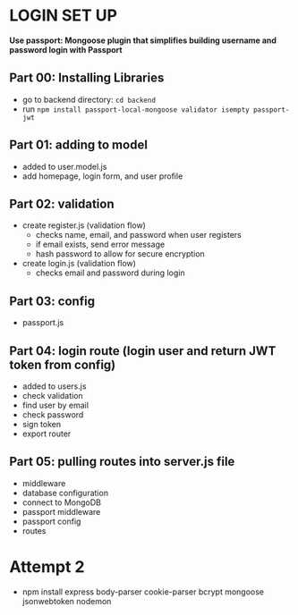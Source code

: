 # LOGIN SET UP

**Use passport: Mongoose plugin that simplifies building username and password login with Passport**

## Part 00: Installing Libraries

- go to backend directory: `cd backend`
- run `npm install passport-local-mongoose validator isempty passport-jwt`

## Part 01: adding to model

- added to user.model.js
- add homepage, login form, and user profile

## Part 02: validation

- create register.js (validation flow)
  - checks name, email, and password when user registers
  - if email exists, send error message
  - hash password to allow for secure encryption
- create login.js (validation flow)
  - checks email and password during login

## Part 03: config

- passport.js

## Part 04: login route (login user and return JWT token from config)

- added to users.js
- check validation
- find user by email
- check password
- sign token
- export router

## Part 05: pulling routes into server.js file

- middleware
- database configuration
- connect to MongoDB
- passport middleware
- passport config
- routes

# Attempt 2

- npm install express body-parser cookie-parser bcrypt mongoose jsonwebtoken nodemon
